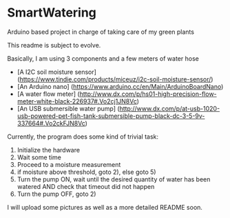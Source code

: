 # SmartWatering
Arduino based project in charge of taking care of my green plants 

This readme is subject to evolve.

Basically, I am using 3 components and a few meters of water hose
- [A I2C soil moisture sensor] (https://www.tindie.com/products/miceuz/i2c-soil-moisture-sensor/)
- [An Arduino nano]	(https://www.arduino.cc/en/Main/ArduinoBoardNano)
- [A water flow meter] (http://www.dx.com/p/hs01-high-precision-flow-meter-white-black-226937#.Vo2cj1JN8Vc)
- [An USB submersible water pump] (http://www.dx.com/p/at-usb-1020-usb-powered-pet-fish-tank-submersible-pump-black-dc-3-5-9v-337664#.Vo2ckFJN8Vc)

Currently, the program does some kind of trivial task:
1) Initialize the hardware
2) Wait some time 
3) Proceed to a moisture measurement
4) if moisture above threshold, goto 2), else goto 5)
5) Turn the pump ON, wait until the desired quantity of water has been watered AND check that timeout did not happen
6) Turn the pump OFF, goto 2)

I will upload some pictures as well as a more detailed README soon.